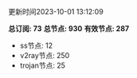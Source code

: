 更新时间2023-10-01 13:12:09

**总订阅: 73**
**总节点: 930**
**有效节点: 287**
- ss节点: 12
- v2ray节点: 250
- trojan节点: 25
